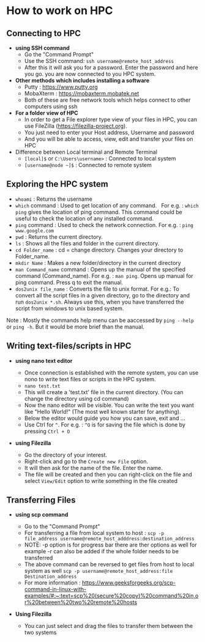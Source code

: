 # How to work on HPC

## **Connecting to HPC**
- **using SSH command**
  - Go the "Command Prompt" 
  - Use the SSH command: `ssh username@remote_host_address`
  - After this it will ask you for a password. Enter the password and here you go. you are now connected to you HPC system.
- **Other methods which includes installing a software**
  - Putty : https://www.putty.org
  - MobaXterm : https://mobaxterm.mobatek.net
  -  Both of these are free network tools which helps connect to other computers using ssh
- **For a folder view of HPC**
  - In order to get a File explorer type view of your files in HPC, you can use FileZilla (https://filezilla-project.org).
  - You just need to enter your Host address, Username and password
  - And you will be able to access, view, edit and transfer your files on HPC
- Difference between Local terminal and Remote Terminal
  - `[local]$` or `C:\Users\username>` : Connected to local system
  - `[username@node ~]$` : Connected to remote system

## **Exploring the HPC system**
- `whoami` : Returns the username
- `which` command : Used to get location of any command. 
  &nbsp; For e.g. : `which ping` gives the location of ping command.
  This command could be useful to check the location of any installed command.
- `ping` command : Used to check the network connection. For e.g. : `ping www.google.com`
- `pwd` : Returns the current directory.
- `ls` : Shows all the files and folder in the current directory.
- `cd Folder_name` : cd = change directory. Changes your directory to Folder_name.
- `mkdir Name` : Makes a new folder/directory in the current directory
- `man Command_name` command : Opens up the manual of the specified command (Command_name). For e.g. : `man ping`. Opens up manual for ping command. Press q to exit the manual.
- `dos2unix file_name` : Converts the file to unix format. For e.g.: To convert all the script files in a given directory, go to the directory and run `dos2unix *.sh`. Always use this, when you have transferred the script from windows to unix based system. 

Note : Mostly the commands help menu can be aaccessed by `ping --help` or `ping -h`. But it would be more brief than the manual.


## **Writing text-files/scripts in HPC**
- **using nano text editor**
  - Once connection is established with the remote system, you can use nono to write text files or scripts in the HPC system.
  - `nano test.txt`
  - This will create a 'test.txt' file in the current directory. (You can change the directory using cd command)
  - Now the nano editor will be visible. You can write the text you want like "Hello World!" (The most well known starter for anything).
  - Below the editor would guide you how you can save, exit and ...
  - Use Ctrl for `^`. For e.g. : `^O` is for saving the file which is done by pressing `Ctrl + O`

- **using Filezilla**
  - Go the directory of your interest.
  - Right-click and go to the `Create new File` option.
  - It will then ask for the name of the file. Enter the name.
  - The file will be created and then you can right-click on the file and select `View/Edit` option to write something in the file created

## **Transferring Files**
- **using scp command**
  - Go to the "Command Prompt"
  - For transferring a file from local system to host : 
  `scp -p file_address username@remote_host_adddress:destination_address`
  - NOTE: -p option is for progress bar there are ther options as well for example -r can also be added if the whole folder needs to be transferred
  - The above command can be reversed to get files from host to local system as well `scp -p username@remote_host_address:file Destination_address`
  - For more information : https://www.geeksforgeeks.org/scp-command-in-linux-with-examples/#:~:text=scp%20(secure%20copy)%20command%20in,or%20between%20two%20remote%20hosts

- **Using Filezilla**
  - You can just select and drag the files to transfer them between the two systems
